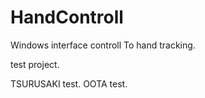 # HandControll
Windows interface controll To hand tracking.

test project.

TSURUSAKI test.
OOTA test.

